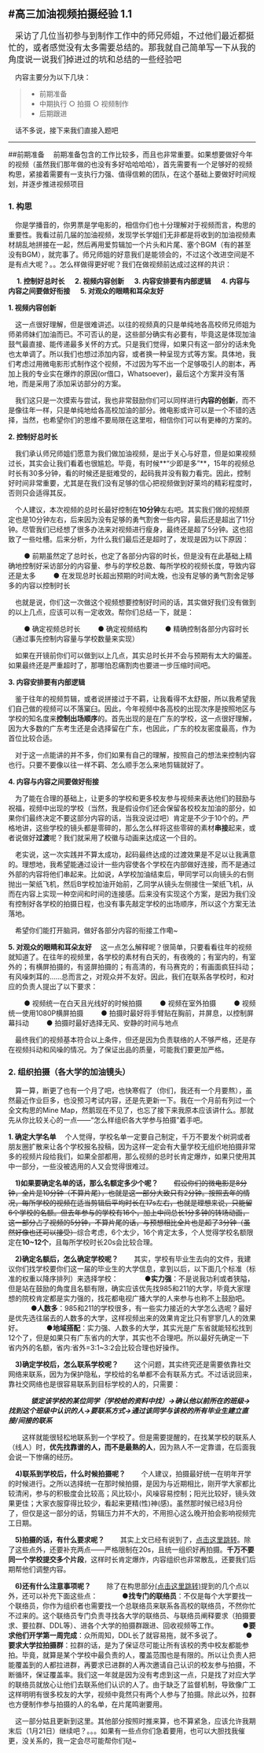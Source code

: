﻿#高三加油视频拍摄经验 1.1
------
&emsp;<big>采访了几位当初参与到制作工作中的师兄师姐，不过他们最近都挺忙的，或者感觉没有太多需要总结的。那我就自己简单写一下从我的角度说一说我们掉进过的坑和总结的一些经验吧</big>

&emsp;内容主要分为以下几块：
> * 前期准备
> * 中期执行
    ○   拍摄
    ○   视频制作
> * 后期跟进

&emsp;话不多说，接下来我们直接入题吧


----------
##前期准备
&emsp;前期准备包含的工作比较多，而且也非常重要。如果想要做好今年的视频（虽然我们那年做的也没有多好哈哈哈哈），首先需要有一个足够好的视频构思，紧接着需要有一支执行力强、值得信赖的团队，在这个基础上要做好时间规划，并逐步推进视频项目

### 1.  构思
&emsp;你是学播音的，你男票是学电影的，相信你们也十分理解对于视频而言，构思的重要性。我看过前几届的加油视频，发现学长学姐们无非都是将收到的加油视频素材胡乱地拼接在一起，然后再用爱剪辑加一个片头和片尾、塞个BGM（有的甚至没有BGM），就完事了。师兄师姐的好意我们是能领会的，不过这个改进空间是不是有点大呢？。。怎么样做得更好呢？我们在做视频前达成过这样的共识：

**&emsp; 1.  控制好总时长
&emsp; 2. 视频内容创新
&emsp; 3. 内容安排要有内部逻辑
&emsp; 4. 内容与内容之间要做好衔接
&emsp; 5. 对观众的眼睛和耳朵友好**

**1. <span id="Requirement1"> 视频内容创新</span>**

&emsp;这一点很好理解，但是很难讲述。以往的视频真的只是单纯地各高校师兄师姐为师弟师妹们加油而已。不可否认的是，这些部分确实有必要有，毕竟这是体现加油鼓气最直接、能传递最多关怀的方式。只是我们觉得，如果只有这一部分的话未免也太单调了。所以我们也想过添加内容，或者换一种呈现方式等方案。具体地，我们考虑过用微电影形式制作这个视频，不过因为写不出一个足够吸引人的剧本，再加上我的专业实在爆炸的原因(or借口，Whatsoever)，最后这个方案并没有落地，而是采用了添加采访部分的方案。

&emsp;我们这只是一次摸索与尝试，我也非常鼓励你们可以同样进行**内容的创新**，而不是像往年一样，只是单纯地给各高校加油的部分。微电影或许可以是一个不错的选择，当然，也希望你们的思维不要局限在这里啦，相信你们可以有更棒的方案的。

**2. 控制好总时长**

&emsp;我们承认师兄师姐们愿意为我们做加油视频，是出于关心与好意，但是如果视频过长，其实会让我们看着也很尴尬。毕竟，有时候**“少即是多”**，15年的视频总时长有30多分钟，看的时候还是挺难受的，起码我并没有毅力看完。因此，控制好时间非常重要，尤其是在我们没有足够的信心把视频做到好莱坞的精彩程度时，否则只会适得其反。

&emsp;个人建议，本次视频的总时长最好控制在**10分钟**左右吧。其实我们做的视频原定也是10分钟左右，后来因为没有足够的勇气割舍一些内容，最后还是超出了11分钟。尽管我们已经想了很多办法来对视频进行瘦身，最终还是超了5分钟。这也招致了一些吐槽。后来分析，为什么我们最后还是超时了，发现是因为以下原因：

&emsp;&emsp;    ●   前期虽然定了总时长，也定了各部分内容的时长，但是没有在此基础上精确地控制好采访部分的内容量、参与的学校总数、每所学校的视频长度，导致内容还是太多
&emsp;&emsp;    ●   在发现总时长超出预期的时间太晚，也没有足够的勇气割舍足够多的内容以控制时长

&emsp;也就是说，你们这一次做这个视频想要控制好时间的话，其实做好我们没有做到的以上几点，应该可以有一定收效。帮你们总结一下，就是：

&emsp;&emsp;    ●   确定视频总时长
&emsp;&emsp;    ●   确定视频结构
&emsp;&emsp;    ●   精确控制各部分内容时长（通过事先控制内容量与学校数量来实现）

&emsp;如果在开镜前你们可以做到以上几点，其实总时长并不会与预期有太大的偏差。如果最终还是严重超时了，那哪怕忍痛割肉也要进一步压缩时间吧。

**3. 内容安排要有内部逻辑**

&emsp;鉴于往年的视频剪辑，或者说拼接过于不羁，让我看得不太舒服，所以我希望我们自己做的视频可以不落窠臼。因此，今年视频中各高校的出现次序是按照地区与学校的知名度来**控制出场顺序**的。首先出现的是在广东的学校，这一点很好理解，因为大多数的广东考生还是会选择留在广东，也因此，广东的校友密度最高，作为首位比较合适。

&emsp;对于这一点能讲的并不多，你们如果有自己的理解，按照自己的想法来控制内容也行。只要不要像以往一样不羁、怎么顺手怎么来地剪辑就好了。

**4. 内容与内容之间要做好衔接**

&emsp;为了能在合理的基础上，让更多的学校和更多校友参与视频来表达他们的鼓励与祝福，视频中出现的学校（当然，我是假设你们还会保留各校校友加油的部分，如果你们最终决定不要这部分内容的话，当我没说过吧）肯定是不少于10个的。严格地讲，这些学校的镜头都是零碎的，那么怎么样将这些零碎的素材**串接**起来，或者说做好**过渡**呢？我们就采用了校徽与动画来达成这一个目的。

&emsp;老实说，这一次实践并不算太成功，起码最终达成的过渡效果是不足以让我满意的。理想地，我希望能通过设计一些内容使各个学校在内部做好连接，而不是通过外部的内容将他们串起来。比如说，A学校加油结束后，甲同学可以向镜头的右侧抛出一架纸飞机，然后B学校加油开始前，乙同学从镜头左侧接住一架纸飞机，从而在内容上实现一种空间和时间的连接感。后来没有实现这个方案，是因为我们没有控制好各学校的拍摄日程，也没有事先敲定学校的出场顺序，所以这个方案无法落地。

&emsp;希望你们能打开脑洞，做好各部分内容的衔接工作嘞~

**<span id="Requirement">5. 对观众的眼睛和耳朵友好</span>**
&emsp;这一点怎么解释呢？很简单，只要看看往年的视频就知道了。在往年的视频里，各学校的素材有白天的，有夜晚的；有室内的，有室外的；有横屏拍摄的，有竖屏拍摄的；有高清的，有马赛克的；有画面疯狂抖动；有风噪刺耳的……总而言之，对观众并不友好。因此，我们在联系各学校时，和对应的负责人提出了以下要求：

&emsp;&emsp;    ●   视频统一在白天且光线好的时候拍摄
&emsp;&emsp;    ●   视频在室外拍摄
&emsp;&emsp;    ●   视频统一使用1080P横屏拍摄
&emsp;&emsp;    ●   拍摄时最好将手臂贴在胸前，并屏息，以控制屏幕抖动
&emsp;&emsp;    ●   拍摄时最好选择无风、安静的时间与地点

&emsp;最终我们的视频基本符合以上条件，但还是因为负责联络的人不够严格，还是存在视频抖动和风噪的情况。为了保证出品的质量，可能我们要更加严格。

### 2.  组织拍摄（各大学的加油镜头）
&emsp;算一算，断更了也有一个月了吧，也快寒假了（你们，我还有一个月要熬），虽然最近作业巨多，也没预习考试内容，还是先更新一下。我在一个月前有列过一个全文构思的Mine Map，然鹅现在不见了，也忘了接下来我原本应该讲什么。那就先从你比较关心的一点——“怎么样组织各大学参与拍摄”着手吧。

**1. 确定大学名单**
&emsp;个人觉得，学校名单一定要自己制定，千万不要发个树洞或者朋友圈扩散来让各个学校报名投稿，因为这样一定会有大量学校无组织地拍摄非常多的视频片段给我们，如果全部都用，那么视频的总时长肯定爆炸，如果只使用其中一部分，一些没被选用的人又会觉得很难过。

&emsp;**1)如果要确定名单的话，那么名额定多少个呢？**
&emsp;&emsp;~~假设你们的微电影是8分钟，全片是10分钟（不算片尾），也就是这一部分大致只有2分钟。按照去年的情况，每所学校的视频在适当剪辑后平均时长在17s左右，也就是理想来说，只能留6个学校的名额。但去年参与的学校有16个，加上中间总长1分多钟的转场动画，这一部分占了视频的5分钟，不算片尾的话，与预想相比全片也是超了3分钟（虽然好像也还可以接受）~~综合考虑，6个太少，16个肯定太多，个人觉得学校名额限定在**10~12个**，且每所学校时长20s会比较合理。

&emsp;**2)确定名额后，怎么确定学校呢？**
&emsp;&emsp;其实，学校有毕业生去向的文件，我建议你们找学校要你们这一届的毕业生的大学信息，拿到以后，以下面几个标准（标准的权重以降序排列）来选择学校：
&emsp;&emsp; &emsp;   ●**实力强**：不是说我功利或者狭隘，但是站在鼓励的角度且名额有限，确实应该优先找985和211的大学，毕竟大家理想的院校肯定都是实力强的，找花都电视广播大学的人来参与也称不上鼓励吧。
&emsp;&emsp;&emsp;    ●**人数多**：985和211的学校很多，有一些实力接近的大学怎么选呢？最好是优先选往届去的人数多的大学，这样视频出来的效果肯定比只有寥寥几人的效果好。
&emsp;&emsp;&emsp;    ●**地域搭配**：实力强、人数多的大学，其实光是广东省就能轻松找到12个了，但是如果只有广东省内的大学，其实也不合理吧。所以最好先确定一下省内外的名额，省内:省外=3:1~3:2会比较合理也好操作。


&emsp;**3)确定学校后，怎么联系学校呢？**
&emsp;&emsp;这个问题，其实终究还是需要依靠社交网络来联系，因为为保护隐私，学校给的名单都不会有联系方式。不过话说回来，靠社交网络也是很容易联系到目标学校的人的，只需要：

&emsp;&emsp;&emsp; ***锁定该学校的某位同学（学校给的资料中找）→确认他以前所在的班级→找到这个班级中认识的人→要联系方式→通过该同学与该校的所有毕业生建立直接/间接的联系***


&emsp;&emsp;这样就能很轻松地联系到一个学校了。但是需要提醒的，在找某学校的联系人（线人）时，**优先找靠谱的人，而不是最熟的人**，因为熟人不一定靠谱，在后面我会说一下惨痛的经历。

&emsp;**4)联系到学校后，什么时候拍摄呢？**
&emsp;&emsp;个人建议，拍摄最好统一在明年开学的时候进行。之所以选择统一在那时候拍摄，是因为与近期相比，刚开学大家都比较清闲，参与的积极度会比较高；风比较小，风噪容易控制；阳光比较好，镜头效果更佳；大家衣服穿得比较少，看起来更精(性)神(感)。虽然那时候已经3月份了，但仅是这一部分的话，剪辑压力并不大的，不用担心这么晚开拍会影响视频完工日期。

&emsp;**5)拍摄的话，有什么要求呢？**
&emsp;&emsp;其实上文已经有说到了，[点击这里跳转](#Requirement)。除了这些点外，还要补充两点——严格限制在20s，且统一组织好再拍摄。**千万不要同一个学校提交多个片段**，这样时长肯定爆炸，内容组织也非常散乱，还要我们后期帮他们调整内容。

&emsp;**6)还有什么注意事项呢？**
&emsp;&emsp;除了在构思部分[(点击这里跳转)](#Requirement1)提到的几个点以外，还可以补充下面这些点：
&emsp;&emsp;&emsp;    ●**找专门的联络员**：不仅是每个大学要找一个联络员，你作为组织者也需要找一个总联络员来联系各高校的联络员，不然你忙不过来的。这个联络员专门负责寻找各大学的联络员、与联络员阐释要求（拍摄要求、要拉群、DDL等）、进各个大学的拍摄群跟进、回收视频等工作。
&emsp;&emsp;&emsp;    ●**要求他们开学第一周完成**：众所周知，DDL长了就容易拖，就不多说了。
&emsp;&emsp;&emsp;    ●**要求大学拉拍摄群**：拉群的话，是为了保证尽可能让所有该校的秀中校友都能参拍。毕竟，就算是某个学校中最负责的人，覆盖范围也是有限的。所以让负责人把能覆盖到的人都拉进群，再要求已进群的人再次邀请自己认识的校友参与拍摄，不断循环，保证覆盖率。我们这一年就是因为没有考虑到这一点，只是找了对应大学的联络员就放心让他们去联系他们认识的人了。由于缺乏了监督机制，导致像广工这样明明有很多校友的大学，视频中竟然只有两个人参与了拍摄。除此以外，拉群也方便制作参与拍摄的人的名单，在片尾鸣谢要用。

&emsp;这一部分姑且更新到这里。其他部分按照时推来算，也不算紧急，应该允许我期末后（1月21日）继续吧？。。。如果有一些点你们急着要用，也可以大胆找我催更，没关系的，我一定会尽可能帮你们哒~
